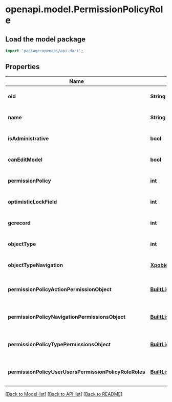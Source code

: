 # openapi.model.PermissionPolicyRole

## Load the model package
```dart
import 'package:openapi/api.dart';
```

## Properties
Name | Type | Description | Notes
------------ | ------------- | ------------- | -------------
**oid** | **String** |  | [optional] [default to null]
**name** | **String** |  | [optional] [default to null]
**isAdministrative** | **bool** |  | [optional] [default to null]
**canEditModel** | **bool** |  | [optional] [default to null]
**permissionPolicy** | **int** |  | [optional] [default to null]
**optimisticLockField** | **int** |  | [optional] [default to null]
**gcrecord** | **int** |  | [optional] [default to null]
**objectType** | **int** |  | [optional] [default to null]
**objectTypeNavigation** | [**XpobjectType**](XpobjectType.md) |  | [optional] [default to null]
**permissionPolicyActionPermissionObject** | [**BuiltList&lt;PermissionPolicyActionPermissionObject&gt;**](PermissionPolicyActionPermissionObject.md) |  | [optional] [default to const []]
**permissionPolicyNavigationPermissionsObject** | [**BuiltList&lt;PermissionPolicyNavigationPermissionsObject&gt;**](PermissionPolicyNavigationPermissionsObject.md) |  | [optional] [default to const []]
**permissionPolicyTypePermissionsObject** | [**BuiltList&lt;PermissionPolicyTypePermissionsObject&gt;**](PermissionPolicyTypePermissionsObject.md) |  | [optional] [default to const []]
**permissionPolicyUserUsersPermissionPolicyRoleRoles** | [**BuiltList&lt;PermissionPolicyUserUsersPermissionPolicyRoleRoles&gt;**](PermissionPolicyUserUsersPermissionPolicyRoleRoles.md) |  | [optional] [default to const []]

[[Back to Model list]](../README.md#documentation-for-models) [[Back to API list]](../README.md#documentation-for-api-endpoints) [[Back to README]](../README.md)


